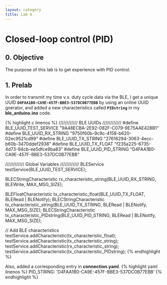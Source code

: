 ```yaml
---
layout: category
title: Lab 6
---
```


# Closed-loop control (PID)

## 0. Objective
The purpose of this lab is to get experience with PID control.

## 1. Prelab
In order to transmit my time v.s. duty cycle data via the BLE, I get a unique UUID **`D4FAA1B0-CA9E-457F-BBE3-537DC0B77EBB`** by using an online UUID gnerator, and added a new characteristics called **`PIDstring`** in my **ble_arduino.ino** code.

{% highlight c linenos %}
//////////// BLE UUIDs ////////////
#define BLE_UUID_TEST_SERVICE "9A48ECBA-2E92-082F-C079-9E75AAE428B1"
#define BLE_UUID_RX_STRING "9750f60b-9c9c-4158-b620-02ec9521cd99"
#define BLE_UUID_TX_STRING "27616294-3063-4ecc-b60b-3470ddef2938"
#define BLE_UUID_TX_FLOAT "f235a225-6735-4d73-94cb-ee5dfce9ba83"
#define BLE_UUID_PID_STRING "D4FAA1B0-CA9E-457F-BBE3-537DC0B77EBB"

//////////// Global Variables ////////////
BLEService testService(BLE_UUID_TEST_SERVICE);

BLECStringCharacteristic rx_characteristic_string(BLE_UUID_RX_STRING, BLEWrite, MAX_MSG_SIZE);

BLEFloatCharacteristic tx_characteristic_float(BLE_UUID_TX_FLOAT, BLERead | BLENotify);
BLECStringCharacteristic tx_characteristic_string(BLE_UUID_TX_STRING, BLERead | BLENotify, MAX_MSG_SIZE);
BLECStringCharacteristic tx_characteristic_PIDstring(BLE_UUID_PID_STRING, BLERead | BLENotify, MAX_MSG_SIZE);

// Add BLE characteristics
testService.addCharacteristic(tx_characteristic_float);
testService.addCharacteristic(tx_characteristic_string);
testService.addCharacteristic(rx_characteristic_string);
testService.addCharacteristic(tx_characteristic_PIDstring);
{% endhighlight %}

Also, added a corresponding entry in **connection.yaml**.
{% highlight yaml linenos %}
PID_STRING: 'D4FAA1B0-CA9E-457F-BBE3-537DC0B77EBB'
{% endhighlight %}